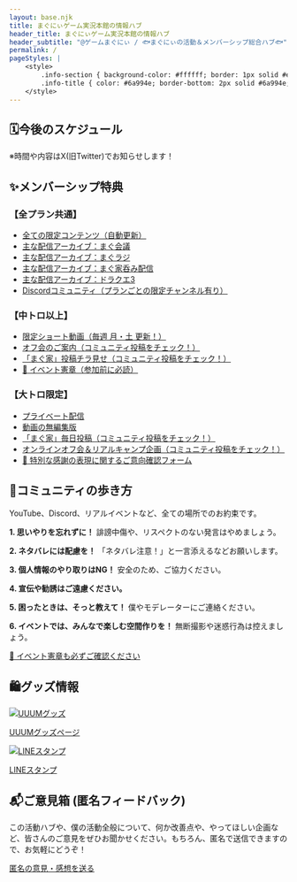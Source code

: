 ```yaml
---
layout: base.njk
title: まぐにぃゲーム実況本館の情報ハブ
header_title: まぐにぃゲーム実況本館の情報ハブ
header_subtitle: "@ゲームまぐにぃ / 🐟️まぐにぃの活動＆メンバーシップ総合ハブ🐟️"
permalink: /
pageStyles: |
    <style>
        .info-section { background-color: #ffffff; border: 1px solid #e5e5e5; }
        .info-title { color: #6a994e; border-bottom: 2px solid #6a994e; padding-bottom: 0.5rem; display: flex; align-items: center; }
    </style>
---
```

<div class="max-w-7xl mx-auto p-4 sm:p-6">
    <section class="mb-8 mt-8">
        <h2 class="text-xl font-bold mb-4 info-title">
            <span class="mr-2">🗓️</span>今後のスケジュール
        </h2>
        <div id="schedule-container" class="bg-white p-6 rounded-lg shadow"></div>
         <p class="text-xs text-gray-500 mt-2 text-right">※時間や内容はX(旧Twitter)でお知らせします！</p>
    </section>
    <div class="grid grid-cols-1 md:grid-cols-2 gap-8">
        <section>
            <h2 class="text-xl font-bold mb-4 info-title">
                <span class="mr-2">✨</span>メンバーシップ特典
            </h2>
            <div class="bg-white p-6 rounded-lg shadow space-y-4">
                <div>
                    <h3 class="font-bold text-gray-800">【全プラン共通】</h3>
                    <ul class="mt-2 space-y-2 pl-2 text-sm">
                        <li><a href="https://www.youtube.com/playlist?list=UUMOMP7QuS4suoONg47Nbi-wrg" target="_blank" rel="noopener noreferrer" class="text-gray-600 hover:text-custom-green">全ての限定コンテンツ（自動更新）</a></li>
                        <li><a href="https://youtube.com/playlist?list=PL5rEiNRr-t0kn19gXXeU2156gs-87PnBj&si=TpspUI69In24kqyh" target="_blank" rel="noopener noreferrer" class="text-gray-600 hover:text-custom-green">主な配信アーカイブ：まぐ会議</a></li>
                        <li><a href="https://youtube.com/playlist?list=PL5rEiNRr-t0kfXHOm-a9C7ksN7A6FQtvN&si=wEtr_EsuotcFKj-E" target="_blank" rel="noopener noreferrer" class="text-gray-600 hover:text-custom-green">主な配信アーカイブ：まぐラジ</a></li>
                         <li><a href="https://youtube.com/playlist?list=PL5rEiNRr-t0n0vpX_d1HtvOKJeI1zV8J7&si=4aV4x1vzq40ih-1p" target="_blank" rel="noopener noreferrer" class="text-gray-600 hover:text-custom-green">主な配信アーカイブ：まぐ家呑み配信</a></li>
                        <li><a href="https://youtube.com/playlist?list=PL5rEiNRr-t0n342JXlwEIJGJpwAvNnEH0&si=W1mbh76kPsFKb7K8" target="_blank" rel="noopener noreferrer" class="text-gray-600 hover:text-custom-green">主な配信アーカイブ：ドラクエ3</a></li>
                        <li><a href="https://discord.gg/YabfK2buHm" target="_blank" rel="noopener noreferrer" class="text-gray-600 hover:text-custom-green">Discordコミュニティ（プランごとの限定チャンネル有り）</a></li>
                    </ul>
                </div>
                <div class="border-t border-gray-200 pt-4">
                    <h3 class="font-bold text-gray-800">【中トロ以上】</h3>
                    <ul class="mt-2 space-y-2 pl-2 text-sm">
                        <li><a href="https://www.youtube.com/playlist?list=PL5rEiNRr-t0kHgOa0AN985MkPrCLg9CXW" target="_blank" rel="noopener noreferrer" class="text-gray-600 hover:text-custom-green">限定ショート動画（毎週 月・土 更新！）</a></li>
                        <li><a href="https://www.youtube.com/@%E3%82%B2%E3%83%BC%E3%83%A0%E3%81%be%E3%81%90%E3%81%AB%E3%81%83/posts" target="_blank" rel="noopener noreferrer" class="text-gray-600 hover:text-custom-green">オフ会のご案内（コミュニティ投稿をチェック！）</a></li>
                        <li><a href="https://www.youtube.com/@%E3%82%B2%E3%83%BC%E3%83%A0%E3%81%be%E3%81%90%E3%81%に%E3%81%83/posts" target="_blank" rel="noopener noreferrer" class="text-gray-600 hover:text-custom-green">「まぐ家」投稿チラ見せ（コミュニティ投稿をチェック！）</a></li>
                        <li><a href="https://docs.google.com/document/d/1aVax0d8e4TWdn173e9HilPREfg9BatMigU34dTgbRHs/edit?usp=sharing" target="_blank" rel="noopener noreferrer" class="font-bold text-custom-green hover:text-custom-green-dark">📜 イベント憲章（参加前に必読）</a></li>
                    </ul>
                </div>
                 <div class="border-t border-gray-200 pt-4">
                    <h3 class="font-bold text-gray-800">【大トロ限定】</h3>
                    <ul class="mt-2 space-y-2 pl-2 text-sm">
                        <li><a href="https://www.youtube.com/playlist?list=PL5rEiNRr-t0mD91iWjslaCHWAWtYachpz" target="_blank" rel="noopener noreferrer" class="text-gray-600 hover:text-custom-green">プライベート配信</a></li>
                        <li><a href="https://www.youtube.com/playlist?list=PL5rEiNRr-t0nZOYWf3i0cHLQ6pW_vdcJd" target="_blank" rel="noopener noreferrer" class="text-gray-600 hover:text-custom-green">動画の無編集版</a></li>
                        <li><a href="https://www.youtube.com/@%E3%82%B2%E3%83%BC%E3%83%A0%E3%81%be%E3%81%90%E3%81%に%E3%81%83/posts" target="_blank" rel="noopener noreferrer" class="text-gray-600 hover:text-custom-green">「まぐ家」毎日投稿（コミュニティ投稿をチェック！）</a></li>
                        <li><a href="https://www.youtube.com/@%E3%82%B2%E3%83%BC%E3%83%A0%E3%81%be%E3%81%90%E3%81%に%E3%81%8ravenous/posts" target="_blank" rel="noopener noreferrer" class="text-gray-600 hover:text-custom-green">オンラインオフ会＆リアルキャンプ企画（コミュニティ投稿をチェック！）</a></li>
                        <li><a href="https://www.youtube.com/post/UgkxuqjCpfvhz2hR_rnvmSmk8l-fF-rVc7A0" target="_blank" rel="noopener noreferrer" class="font-bold text-custom-green hover:text-custom-green-dark">📝 特別な感謝の表現に関するご意向確認フォーム</a></li>
                    </ul>
                </div>
            </div>
        </section>
        <section>
            <h2 class="text-xl font-bold mb-4 info-title">
                <span class="mr-2">📖</span>コミュニティの歩き方
            </h2>
            <div class="bg-white p-6 rounded-lg shadow space-y-3 text-gray-600 text-sm">
                <p class="text-xs text-gray-500 mb-2">YouTube、Discord、リアルイベントなど、全ての場所でのお約束です。</p>
                <p><strong class="text-gray-800">1. 思いやりを忘れずに！</strong> 誹謗中傷や、リスペクトのない発言はやめましょう。</p>
                <p><strong class="text-gray-800">2. ネタバレには配慮を！</strong> 「ネタバレ注意！」と一言添えるなどお願いします。</p>
                <p><strong class="text-gray-800">3. 個人情報のやり取りはNG！</strong> 安全のため、ご協力ください。</p>
                <p><strong class="text-gray-800">4. 宣伝や勧誘はご遠慮ください。</strong></p>
                <p><strong class="text-gray-800">5. 困ったときは、そっと教えて！</strong> 僕やモデレーターにご連絡ください。</p>
                <p><strong class="text-gray-800">6. イベントでは、みんなで楽しむ空間作りを！</strong> 無断撮影や迷惑行為は控えましょう。</p>
                <div class="border-t border-gray-200 pt-3 mt-3">
                     <a href="https://docs.google.com/document/d/1aVax0d8e4TWdn173e9HilPREfg9BatMigU34dTgbRHs/edit?usp=sharing" target="_blank" rel="noopener noreferrer" class="font-bold text-custom-green hover:text-custom-green-dark">📜 イベント憲章も必ずご確認ください</a>
                </div>
            </div>
        </section>
    </div>
    <section class="mt-8 max-w-7xl mx-auto p-4 sm:p-6">
        <div class="bg-white p-6 rounded-lg shadow">
            <h2 class="text-xl font-bold mb-4 info-title">
                <span class="mr-2">🛍️</span>グッズ情報
            </h2>
            <div class="grid grid-cols-1 sm:grid-cols-2 gap-6">
                <a href="https://creator-store.jp/blogs/features/tagged/magunii" target="_blank" rel="noopener noreferrer" class="block group">
                    <img src="https://i.imgur.com/3SOslq3.jpeg" alt="UUUMグッズ" class="w-full h-auto object-contain rounded-lg mb-2 transition-transform duration-300 group-hover:scale-105">
                    <p class="font-bold text-center text-gray-800 group-hover:text-custom-green">UUUMグッズページ</p>
                </a>
                <a href="https://store.line.me/stickershop/product/26475933/ja?from=sticker" target="_blank" rel="noopener noreferrer" class="block group">
                    <img src="https://i.imgur.com/6JYfCBV.jpeg" alt="LINEスタンプ" class="w-full h-auto object-contain rounded-lg mb-2 transition-transform duration-300 group-hover:scale-105">
                    <p class="font-bold text-center text-gray-800 group-hover:text-custom-green">LINEスタンプ</p>
                </a>
            </div>
        </div>
    </section>
    <section class="mt-8 max-w-7xl mx-auto p-4 sm:p-6">
         <div class="bg-white p-6 rounded-lg shadow">
            <h2 class="text-xl font-bold mb-4 info-title">
                <span class="mr-2">📬</span>ご意見箱 (匿名フィードバック)
            </h2>
            <p class="text-gray-600 mb-4 text-sm">この活動ハブや、僕の活動全般について、何か改善点や、やってほしい企画など、皆さんのご意見をぜひお聞かせください。もちろん、匿名で送信できますので、お気軽にどうぞ！</p>
            <a href="https://docs.google.com/forms/d/e/1FAIpQLSd07jq1QJVpjXTNwebNOhCfSfOzQtInPFdYl3VEdsMnc6O-Ng/viewform?usp=dialog" target="_blank" rel="noopener noreferrer" class="inline-block bg-gray-200 text-gray-800 font-bold py-2 px-6 rounded-full hover:bg-gray-300 transition-colors duration-300 text-sm">
                匿名の意見・感想を送る
            </a>
        </div>
    </section>
<script>
document.addEventListener('DOMContentLoaded', () => {
    const schedule = {
        "events": [
            { "date": "8/10(日)", "title": "【カズ世界2021】おすそ分けマインクラフト/イッキ見！Part3【まぐにぃ/カズワールド】", "url": "https://youtu.be/hKf2-Y72dGA" },
            { "date": "8/17(日)", "title": "【カズ世界2021】おすそ分けマインクラフト/イッキ見！Part4【まぐにぃ/カズワールド】", "url": "https://youtu.be/0lWeCc7CkZs" },
            { "date": "8/24(日)", "title": "【カズ世界2021】おすそ分けマインクラフト/イッキ見！Part5【まぐにぃ/カズワールド】", "url": "https://youtu.be/3nmWIy80hHw" },
            { "date": "8/30(土)", "title": "【リアイベ】おじくらwithさかいさんだー in北海道", "url": "https://uuum.jp/posts/998392" }
        ],
        "weekly": [
            { "day": "月曜日", "time": "⏰ 12:00頃～", "plan": "配信", "url": null },
            { "day": "火曜日", "time": "⏰ 12:00頃～", "plan": "配信", "url": null },
            { "day": "水曜日", "time": "🌙", "plan": "基本お休み", "url": null },
            { "day": "木曜日", "time": "⏰ 13:00～", "plan": "【マイクラ実況10周年記念】みんなが主役！あなたの”神回”教えてください！【裏話有り】", "url": "https://youtube.com/live/_IBQ68qRol4?feature=share" },
            { "day": "金曜日", "time": "⏰ 12:00頃～", "plan": "配信 &   21:00～ 第18回おじくら", "url": null },
            { "day": "土曜日", "time": "🌙", "plan": "基本お休み & 🌞 15:00～ RUSTサーバー初参加", "url": null },
            { "day": "日曜日", "time": "🌙", "plan": "基本お休み", "url": null }
        ]
    };
    function displaySchedule() {
        const container = document.getElementById('schedule-container');
        if (!container) return;
        let eventsHtml = '<h3 class="font-bold text-gray-800 mb-3 text-sm">イベント情報</h3><div class="space-y-2 mb-4">';
        schedule.events.forEach(event => {
            const content = `<span class="font-bold">${event.date}</span> ${event.title}`;
            if (event.url) {
                eventsHtml += `<div class="schedule-item pl-3 text-sm"><a href="${event.url}" target="_blank" rel="noopener noreferrer" class="text-gray-600 hover:text-custom-green">${content}</a></div>`;
            } else {
                eventsHtml += `<div class="schedule-item pl-3 text-sm text-gray-600">${content}</div>`;
            }
        });
        eventsHtml += '</div>';
        let weeklyHtml = '<h3 class="font-bold text-gray-800 mb-3 text-sm">今週の生配信スケジュール</h3><div class="space-y-1">';
        schedule.weekly.forEach(day => {
            const content = `<span class="font-bold w-20 inline-block">${day.day}:</span> <span class="text-gray-600">${day.time} ${day.plan}</span>`;
            if (day.url) {
                weeklyHtml += `<div class="schedule-item pl-3 text-sm"><a href="${day.url}" target="_blank" rel="noopener noreferrer" class="text-gray-600 hover:text-custom-green">${content}</a></div>`;
            } else {
                weeklyHtml += `<div class="schedule-item pl-3 text-sm">${content}</div>`;
            }
        });
        weeklyHtml += '</div>';
        container.innerHTML = eventsHtml + weeklyHtml;
    }
    displaySchedule();
});
</script>